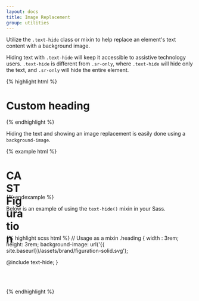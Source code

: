 ```yaml
---
layout: docs
title: Image Replacement
group: utilities
---
```


Utilize the `.text-hide` class or mixin to help replace an element's text content with a background image.

Hiding text with `.text-hide` will keep it accessible to assistive technology users.  `.text-hide` is different from `.sr-only`, where `.text-hide` will hide only the text, and `.sr-only` will hide the entire element.

{% highlight html %}
<h1 class="text-hide">Custom heading</h1>
{% endhighlight %}

Hiding the text and showing an image replacement is easily done using a `background-image`.

{% example html %}
<h1 class="text-hide" style="background-image: url('{{ site.baseurl}}/assets/brand/figuration-solid.svg'); width: 3rem; height: 3rem;">CAST Figuration</h1>
{% endexample %}

Below is an example of using the `text-hide()` mixin in your Sass.

<div class="cf-example">
<style>
.heading {
  width : 3rem;
  height: 3rem;
  background-image: url('{{ site.baseurl}}/assets/brand/figuration-solid.svg');
  font: 0/0 a;
  color: transparent;
  text-shadow: none;
  background-color: transparent;
  border: 0;
}
</style>

<h1 class="heading">CAST Figuration</h1>
</div>
{% highlight scss html %}
// Usage as a mixin
.heading {
  width : 3rem;
  height: 3rem;
  background-image: url('{{ site.baseurl}}/assets/brand/figuration-solid.svg');

  @include text-hide;
}

<h1 class="heading">CAST Figuration</h1>
{% endhighlight %}